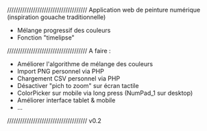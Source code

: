 /////////////////////////////////////
Application web de peinture numérique
(inspiration gouache traditionnelle)

- Mélange progressif des couleurs
- Fonction "timelipse"

/////////////////////////////////////
A faire :

- Améliorer l'algorithme de mélange des couleurs
- Import PNG personnel via PHP
- Chargement CSV personnel via PHP
- Désactiver "pich to zoom" sur écran tactile
- ColorPicker sur mobile via long press (NumPad_1 sur desktop)
- Améliorer interface tablet & mobile
- ...

/////////////////////////////////////
v0.2
